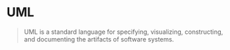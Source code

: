 # UML
> UML is a standard language for specifying, visualizing, constructing, and documenting the artifacts of software systems.
